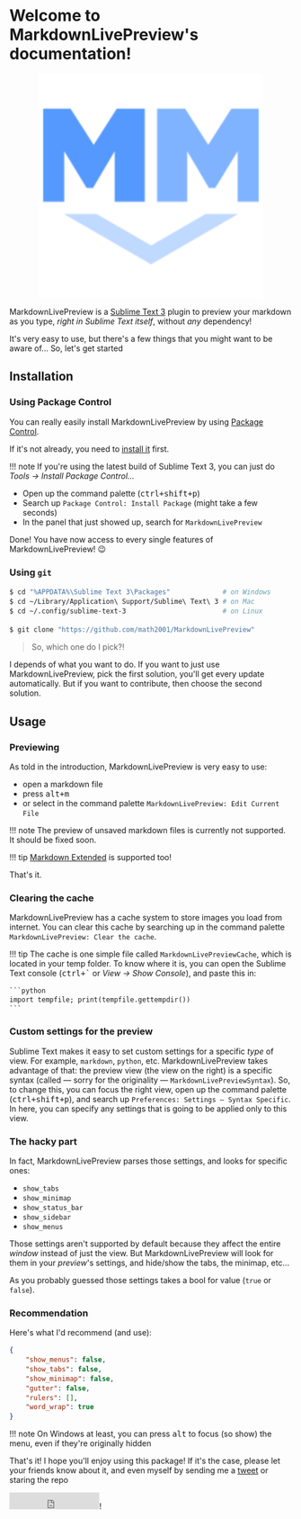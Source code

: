 # Welcome to MarkdownLivePreview's documentation!

<img src="imgs/MarkdownLivePreview.svg" alt="MarkdownLivePreview's logo"
     style="width: 400px; margin: auto; display: block;">

MarkdownLivePreview is a [Sublime Text 3][st] plugin to preview your markdown as you type,
*right in Sublime Text itself*, without *any* dependency!

It's very easy to use, but there's a few things that you might want to be aware of... So, let's
get started

## Installation

### Using Package Control

You can really easily install MarkdownLivePreview by using [Package Control][pck-con].

If it's not already, you need to [install it][install-pck-con] first.

!!! note
    If you're using the latest build of Sublime Text 3, you can just do
    *Tools → Install Package Control…*

- Open up the command palette (<kbd>ctrl+shift+p</kbd>)
- Search up `Package Control: Install Package` (might take a few seconds)
- In the panel that just showed up, search for `MarkdownLivePreview`

Done! You have now access to every single features of MarkdownLivePreview! :wink:

### Using `git`

```sh
$ cd "%APPDATA%\Sublime Text 3\Packages"             # on Windows
$ cd ~/Library/Application\ Support/Sublime\ Text\ 3 # on Mac
$ cd ~/.config/sublime-text-3                        # on Linux

$ git clone "https://github.com/math2001/MarkdownLivePreview"
```

> So, which one do I pick?!

I depends of what you want to do. If you want to just use MarkdownLivePreview, pick the first
solution, you'll get every update automatically. But if you want to contribute, then choose the
second solution.

## Usage

### Previewing

As told in the introduction, MarkdownLivePreview is very easy to use:

- open a markdown file
- press <kbd>alt+m</kbd>
- or select in the command palette `MarkdownLivePreview: Edit Current File`

!!! note
    The preview of unsaved markdown files is currently not supported. It should be fixed soon.

!!! tip
    [Markdown Extended][] is supported too!

That's it.

### Clearing the cache

MarkdownLivePreview has a cache system to store images you load from internet. You can clear this
cache by searching up in the command palette `MarkdownLivePreview: Clear the cache`.

!!! tip
    The cache is one simple file called `MarkdownLivePreviewCache`, which is located in your temp
    folder. To know where it is, you can open the Sublime Text console (<kbd>ctrl+`</kbd> or
    *View → Show Console*), and paste this in:

    ```python
    import tempfile; print(tempfile.gettempdir())
    ```

### Custom settings for the preview

Sublime Text makes it easy to set custom settings for a specific *type* of view. For example,
`markdown`, `python`, etc. MarkdownLivePreview takes advantage of that: the preview view (the view
on the right) is a specific syntax (called — sorry for the originality —
`MarkdownLivePreviewSyntax`). So, to change this, you can focus the right view, open up the command
palette (<kbd>ctrl+shift+p</kbd>), and search up `Preferences: Settings — Syntax Specific`. In here,
you can specify any settings that is going to be applied only to this view.

### The hacky part

In fact, MarkdownLivePreview parses those settings, and looks for specific ones:

- `show_tabs`
- `show_minimap`
- `show_status_bar`
- `show_sidebar`
- `show_menus`

Those settings aren't supported by default because they affect the entire *window* instead of just
the view. But MarkdownLivePreview will look for them in your *preview*'s settings, and hide/show the
tabs, the minimap, etc...

As you probably guessed those settings takes a bool for value (`true` or `false`).

### Recommendation

Here's what I'd recommend (and use):

```json
{
    "show_menus": false,
    "show_tabs": false,
    "show_minimap": false,
    "gutter": false,
    "rulers": [],
    "word_wrap": true
}
```

!!! note
    On Windows at least, you can press <kbd>alt</kbd> to focus (so show) the menu, even if they're
    originally hidden

That's it! I hope you'll enjoy using this package! If it's the case, please let your friends know
about it, and even myself by sending me a [tweet][] or staring the repo
<iframe
src="https://ghbtns.com/github-btn.html?user=math2001&repo=MarkdownLivePreview&type=star&count=true&size=large"
frameborder="0" scrolling="0" width="160px" height="30px"></iframe>!

[st]: https://sublimetext.com
[Markdown Extended]: https://packagecontrol.io/packages/Markdown%20Extended
[pck-con]: https://packagecontrol.io
[install-pck-con]: https://packagecontrol.io/installation
[tweet]: https://twitter.com/_math2001
